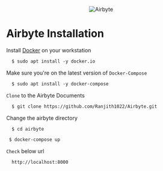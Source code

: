 <p align="center">
<img src="https://docs.airbyte.com/img/logo-dark.png" alt="Airbyte">
</p>

# Airbyte Installation

  Install <a href="https://docs.docker.com/desktop/install/linux-install/">Docker</a>  on your workstation

```diff
  $ sudo apt install -y docker.io
```

  Make sure you're on the latest version of  ```Docker-Compose```
  
```diff
  $ sudo apt install -y docker-compose
```

  ```Clone``` to the Airbyte Documents
  
```diff
  $ git clone https://github.com/Ranjith1022/Airbyte.git
```

  Change the airbyte directory
  
  ```diff
    $ cd airbyte
  ```
  
   ```diff
    $ docker-compose up
  ```

```Check```  below url

```diff
  http://localhost:8000
```

